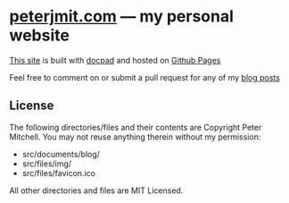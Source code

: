 # [peterjmit.com][1] &mdash; my personal website

[This site][1] is built with [docpad](http://docpad.org/) and hosted on [Github Pages](http://pages.github.com/)

Feel free to comment on or submit a pull request for any of my [blog posts](https://github.com/peterjmit/peterjmit.com/tree/master/src/documents/blog)

## License

The following directories/files and their contents are Copyright Peter Mitchell.
You may not reuse anything therein without my permission:

*   src/documents/blog/
*   src/files/img/
*   src/files/favicon.ico

All other directories and files are MIT Licensed.

[1]: http://peterjmit.com
